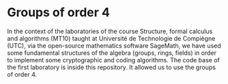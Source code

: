# Groups of order 4

In the context of the laboratories of the course Structure, formal calculus and algorithms (MT10) 
taught at Université de Technologie de Compiègne (UTC), via the open-source mathematics software 
SageMath, we have used some fundamental structures of the algebra (groups, rings, fields) in order 
to implement some cryptographic and coding algorithms. The code base of the first laboratory is 
inside this repository. It allowed us to use the groups of order 4.
